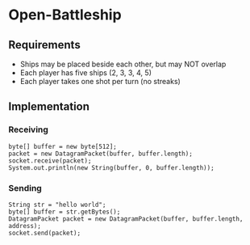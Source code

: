 # Open-Battleship
## Requirements
- Ships may be placed beside each other, but may NOT overlap
- Each player has five ships (2, 3, 3, 4, 5)
- Each player takes one shot per turn (no streaks)

## Implementation
### Receiving

```
byte[] buffer = new byte[512];
packet = new DatagramPacket(buffer, buffer.length);
socket.receive(packet);
System.out.println(new String(buffer, 0, buffer.length));
```

### Sending

```
String str = "hello world";
byte[] buffer = str.getBytes();
DatagramPacket packet = new DatagramPacket(buffer, buffer.length, address);
socket.send(packet);
```
